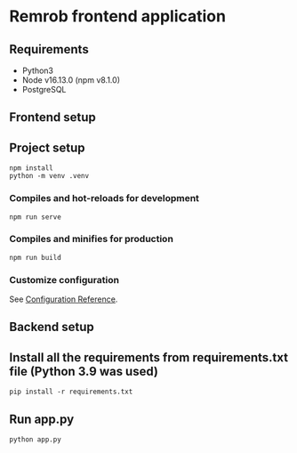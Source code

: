 # Remrob frontend application

## Requirements

* Python3
* Node v16.13.0 (npm v8.1.0)
* PostgreSQL

## Frontend setup

## Project setup
```
npm install
python -m venv .venv
```

### Compiles and hot-reloads for development
```
npm run serve
```

### Compiles and minifies for production
```
npm run build
```

### Customize configuration
See [Configuration Reference](https://cli.vuejs.org/config/).


## Backend setup

## Install all the requirements from requirements.txt file (Python 3.9 was used)
```
pip install -r requirements.txt
```

## Run app.py
```
python app.py
```